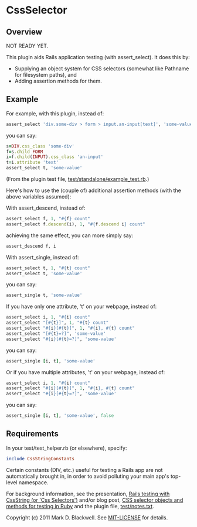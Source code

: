 CssSelector
===========

Overview
--------

NOT READY YET.

This plugin aids Rails application testing (with assert_select). It does this by:

* Supplying an object system for CSS selectors (somewhat like Pathname for filesystem paths), and
* Adding assertion methods for them.

Example
-------

For example, with this plugin, instead of:

```ruby
assert_select 'div.some-div > form > input.an-input[text]', 'some-value'
```

you can say:

```ruby
s=DIV.css_class 'some-div'
f=s.child FORM
i=f.child(INPUT).css_class 'an-input'
t=i.attribute 'text'
assert_select t, 'some-value'
```

(From the plugin test file, [test/standalone/example_test.rb](test/standalone/example_test.rb).)

Here's how to use the (couple of) additional assertion methods (with the above variables assumed):

With assert_descend, instead of:

```ruby
assert_select f, 1, "#{f} count"
assert_select f.descend(i), 1, "#{f.descend i} count"
```

achieving the same effect, you can more simply say:

```ruby
assert_descend f, i
```

With assert_single, instead of:

```ruby
assert_select t, 1, "#{t} count"
assert_select t, 'some-value'
```

you can say:

```ruby
assert_single t, 'some-value'
```

If you have only one attribute, 't' on your webpage, instead of:

```ruby
assert_select i, 1, "#{i} count"
assert_select "[#{t}]", 1, "#{t} count"
assert_select "#{i}[#{t}]", 1, "#{i}, #{t} count"
assert_select "[#{t}=?]", 'some-value'
assert_select "#{i}[#{t}=?]", 'some-value'
```

you can say:

```ruby
assert_single [i, t], 'some-value'
```

Or if you have multiple attributes, 't' on your webpage, instead of:

```ruby
assert_select i, 1, "#{i} count"
assert_select "#{i}[#{t}]", 1, "#{i}, #{t} count"
assert_select "#{i}[#{t}=?]", 'some-value'
```

you can say:

```ruby
assert_single [i, t], 'some-value', false
```

Requirements
------------

In your test/test_helper.rb (or elsewhere), specify:

```ruby
include CssStringConstants
```

Certain constants (DIV, etc.) useful for testing a Rails app are not automatically brought in, in order to avoid polluting your main app's top-level namespace.

For background information, see the presentation, [Rails testing with 
CssString (or 'Css 
Selectors')](http://zymbelstern.com/mark/presentation/Rails-testing-with-CssString/sbook2.htm) 
and/or blog post, [CSS selector objects and methods for testing in 
Ruby](http://markdblackwell.blogspot.com/2011/08/css-selector-objects-and-methods-for.html) 
and the plugin file, [test/notes.txt](test/notes.txt).

Copyright (c) 2011 Mark D. Blackwell. See [MIT-LICENSE](MIT-LICENSE) for details.
